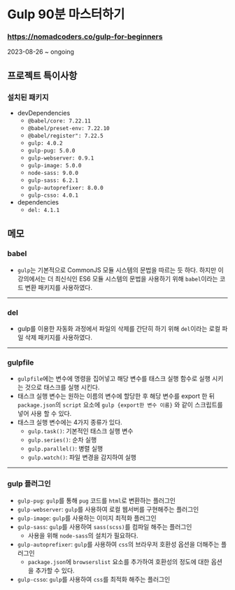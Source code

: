 # Gulp 90분 마스터하기
### https://nomadcoders.co/gulp-for-beginners

2023-08-26 ~ ongoing

## 프로젝트 특이사항
### 설치된 패키지
* devDependencies
    + `@babel/core: 7.22.11`
    + `@babel/preset-env: 7.22.10`
    + `@babel/register": 7.22.5`
    + `gulp: 4.0.2`
    + `gulp-pug: 5.0.0`
    + `gulp-webserver: 0.9.1`
    + `gulp-image: 5.0.0`
    + `node-sass: 9.0.0`
    + `gulp-sass: 6.2.1`
    + `gulp-autoprefixer: 8.0.0`
    + `gulp-csso: 4.0.1`
* dependencies
    + `del: 4.1.1`

## 메모
### babel
* `gulp`는 기본적으로 CommonJS 모듈 시스템의 문법을 따르는 듯 하다. 하지만 이 강의에서는 더 최신식인 ES6 모듈 시스템의 문법을 사용하기 위해 `babel`이라는 코드 변환 패키지를 사용하였다.
---
### del
* gulp를 이용한 자동화 과정에서 파일의 삭제를 간단히 하기 위해 `del`이라는 로컬 파일 삭제 패키지를 사용하였다.
---
### gulpfile
* `gulpfile`에는 변수에 명령을 집어넣고 해당 변수를 태스크 실행 함수로 실행 시키는 것으로 태스크를 실행 시킨다.
* 태스크 실행 변수는 원하는 이름의 변수에 할당한 후 해당 변수를 export 한 뒤 `package.json`의 `script` 요소에 `gulp {export한 변수 이름}` 와 같이 스크립트를 넣어 사용 할 수 있다.
* 태스크 실행 변수에는 4가지 종류가 있다.
    + `gulp.task()`: 기본적인 태스크 실행 변수
    + `gulp.series()`: 순차 실행
    + `gulp.parallel()`: 병렬 실행
    + `gulp.watch()`: 파일 변경을 감지하여 실행
---
### gulp 플러그인
* `gulp-pug`: `gulp`를 통해 `pug` 코드를 `html`로 변환하는 플러그인
* `gulp-webserver`: `gulp`를 사용하여 로컬 웹서버를 구현해주는 플러그인
* `gulp-image`: `gulp`를 사용하는 이미지 최적화 플러그인
* `gulp-sass`: `gulp`를 사용하여 `sass(scss)`를 컴파일 해주는 플러그인
    + 사용을 위해 `node-sass`의 설치가 필요하다.
* `gulp-autoprefixer`: `gulp`를 사용하여 `css`의 브라우저 호환성 옵션을 더해주는 플러그인
    + `package.json`에 `browserslist` 요소를 추가하여 호환성의 정도에 대한 옵션을 추가할 수 있다.
* `gulp-csso`: `gulp`를 사용하여 `css`를 최적화 해주는 플러그인
